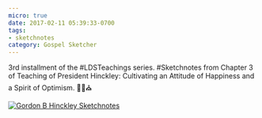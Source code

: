 ```yaml
---
micro: true
date: 2017-02-11 05:39:33-0700
tags:
- sketchnotes
category: Gospel Sketcher
---
```


3rd installment of the #LDSTeachings series. #Sketchnotes from Chapter 3 of Teaching of President Hinckley: Cultivating an Attitude of Happiness and a Spirit of Optimism. ✍🏼⛪️

[![Gordon B Hinckley Sketchnotes](https://media.bennorris.org/images/gospelsketcher/uploads/2018/d982a0087a.jpg)](https://media.bennorris.org/images/gospelsketcher/uploads/2018/d982a0087a.jpg)